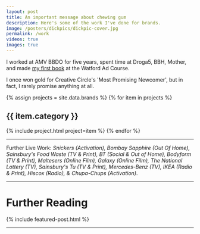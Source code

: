 ```yaml
---
layout: post
title: An important message about chewing gum
description: Here's some of the work I've done for brands.
image: /posters/dickpics/dickpic-cover.jpg
permalink: /work
videos: true
images: true
---
```


I worked at AMV BBDO for five years, spent time at Droga5, BBH, Mother, and made [my first book](/student) at the Watford Ad Course.

I once won gold for Creative Circle's 'Most Promising Newcomer', but in fact, I rarely promise anything at all.

<div class="posts" markdown="0">
{% assign projects = site.data.brands %}
{% for item in projects %}
    <h2>{{ item.category }}</h2>
    {% include project.html project=item %}
{% endfor %}
</div>

---

Further Live Work: *Snickers (Activation), Bombay Sapphire (Out Of Home), Sainsbury's Food Waste (TV & Print), BT (Social & Out of Home), Bodyform (TV & Print), Maltesers (Online Film), Galaxy (Online Film), The National Lottery (TV), Sainsbury's Tu (TV & Print), Mercedes-Benz (TV), IKEA (Radio & Print), Hiscox (Radio), & Chupa-Chups (Activation)*.

---

# Further Reading

{% include featured-post.html %}

---
